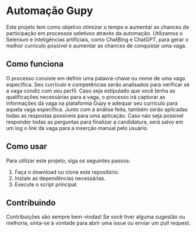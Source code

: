 # Automação Gupy

Este projeto tem como objetivo otimizar o tempo e aumentar as chances de participação em processos seletivos através da automação. Utilizamos o Selenium e inteligências artificiais, como ChatBing e ChatGPT, para gerar o melhor currículo possível e aumentar as chances de conquistar uma vaga.

## Como funciona

O processo consiste em definir uma palavra-chave ou nome de uma vaga específica. Seu currículo e competências serão analisados para verificar se a vaga condiz com seu perfil. Caso seja estipulado que você tenha as qualificações necessárias para a vaga, o processo irá capturar as informações da vaga na plataforma Gupy e adequar seu currículo para aquela vaga específica.
Junto com a análise feita, também serão aplicadas todas as respostas possíveis para uma aplicação. Caso não seja possível responder todas as perguntas para finalizar a candidatura, será salvo em um log o link da vaga para a inserção manual pelo usuário.

## Como usar

Para utilizar este projeto, siga os seguintes passos:

1. Faça o download ou clone este repositório.
2. Instale as dependências necessárias.
3. Execute o script principal.

## Contribuindo

Contribuições são sempre bem-vindas! Se você tiver alguma sugestão ou melhoria, sinta-se à vontade para abrir uma issue ou enviar um pull request.
